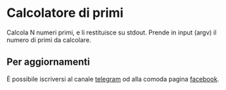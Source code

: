 # Calcolatore di primi

Calcola N numeri primi, e li restituisce su stdout. Prende in input (argv) il 
numero di primi da calcolare.


## Per aggiornamenti

È possibile iscriversi al canale [telegram](https://telegram.me/matteoalessiocarrara) 
od alla comoda pagina [facebook](https://www.facebook.com/matteoalessiocarrara).

